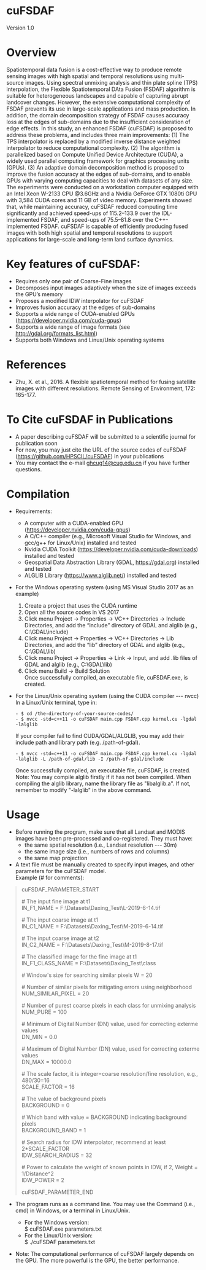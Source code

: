 cuFSDAF
========
Version 1.0

Overview
========
Spatiotemporal data fusion is a cost-effective way to produce remote sensing images with high spatial and temporal resolutions using multi-source images. Using spectral unmixing analysis and thin plate spline (TPS) interpolation, the Flexible Spatiotemporal DAta Fusion (FSDAF) algorithm is suitable for heterogeneous landscapes and capable of capturing abrupt landcover changes. However, the extensive computational complexity of FSDAF prevents its use in large-scale applications and mass production. In addition, the domain decomposition strategy of FSDAF causes accuracy loss at the edges of sub-domains due to the insufficient consideration of edge effects. In this study, an enhanced FSDAF (cuFSDAF) is proposed to address these problems, and includes three main improvements: (1) The TPS interpolator is replaced by a modified inverse distance weighted interpolator to reduce computational complexity. (2) The algorithm is parallelized based on Compute Unified Device Architecture (CUDA), a widely used parallel computing framework for graphics processing units (GPUs). (3) An adaptive domain decomposition method is proposed to improve the fusion accuracy at the edges of sub-domains, and to enable GPUs with varying computing capacities to deal with datasets of any size. The experiments were conducted on a workstation computer equipped with an Intel Xeon W-2133 CPU @3.6GHz and a Nvidia GeForce GTX 1080ti GPU with 3,584 CUDA cores and 11 GB of video memory. Experiments showed that, while maintaining accuracy, cuFSDAF reduced computing time significantly and achieved speed-ups of 115.2–133.9 over the IDL-implemented FSDAF, and speed-ups of 75.5–81.8 over the C++-implemented FSDAF. cuFSDAF is capable of efficiently producing fused images with both high spatial and temporal resolutions to support applications for large-scale and long-term land surface dynamics. 


Key features of cuFSDAF:
========
+ Requires only one pair of Coarse-Fine images
+ Decomposes input images adaptively when the size of images exceeds the GPU’s memory
+ Proposes a modified IDW interpolator for cuFSDAF
+ Improves fusion accuracy at the edges of sub-domains
+ Supports a wide range of CUDA-enabled GPUs (https://developer.nvidia.com/cuda-gpus)
+ Supports a wide range of image formats (see http://gdal.org/formats_list.html)
+ Supports both Windows and Linux/Unix operating systems

References
========
+ Zhu, X. et al., 2016. A flexible spatiotemporal method for fusing satellite images with different resolutions. Remote Sensing of Environment, 172: 165-177.  

To Cite cuFSDAF in Publications
========
+ A paper describing cuFSDAF will be submitted to a scientific journal for publication soon
+ For now, you may just cite the URL of the source codes of cuFSDAF (https://github.com/HPSCIL/cuFSDAF) in your publications  
+ You may contact the e-mail <ghcug14@cug.edu.cn> if you have further questions.

Compilation
========
+ Requirements:
  -	A computer with a CUDA-enabled GPU (https://developer.nvidia.com/cuda-gpus)
  -	A C/C++ compiler (e.g., Microsoft Visual Studio for Windows, and gcc/g++ for Linux/Unix) installed and tested
  -	Nvidia CUDA Toolkit (https://developer.nvidia.com/cuda-downloads) installed and tested
  -	Geospatial Data Abstraction Library (GDAL, https://gdal.org) installed and tested
  -	ALGLIB Library (https://www.alglib.net/) installed and tested

+ For the Windows operating system (using MS Visual Studio 2017 as an example)
  1. Create a project that uses the CUDA runtime
  2. Open all the source codes in VS 2017
  3. Click menu Project -> Properties -> VC++ Directories -> Include Directories, and add the “include” directory of GDAL and alglib (e.g., C:\GDAL\include\)
  4. Click menu Project -> Properties -> VC++ Directories -> Lib Directories, and add the “lib” directory of GDAL and alglib (e.g., C:\GDAL\lib\)
  5. Click menu Project -> Properties -> Link -> Input, and add .lib files of GDAL and alglib (e.g., C:\GDAL\lib\)
  6. Click menu Build -> Build Solution  
  Once successfully compiled, an executable file, cuFSDAF.exe, is created.
+ For the Linux/Unix operating system (using the CUDA compiler --- nvcc)  
  In a Linux/Unix terminal, type in: 
  ```
  - $ cd /the-directory-of-your-source-codes/
  - $ nvcc -std=c++11 -o cuFSDAF main.cpp FSDAF.cpp kernel.cu -lgdal -lalglib
  ```
  If your compiler fail to find CUDA/GDAL/ALGLIB, you may add their include path and library path (e.g. /path-of-gdal).
  ```
  - $ nvcc -std=c++11 -o cuFSDAF main.cpp FSDAF.cpp kernel.cu -lgdal -lalglib -L /path-of-gdal/lib -I /path-of-gdal/include
  ```
  Once successfully compiled, an executable file, cuFSDAF, is created.  
  Note: You may compile alglib firstly if it has not been compiled. When compiling the alglib library, name the library file as "libalglib.a". If not, remember to modify "-lalglib" in the above command.


Usage 
========
+ Before running the program, make sure that all Landsat and MODIS images have been pre-processed and co-registered. They must have:
  - the same spatial resolution (i.e., Landsat resolution --- 30m)
  - the same image size (i.e., numbers of rows and columns)
  - the same map projection
+ A text file must be manually created to specify input images, and other parameters for the cuFSDAF model.  
Example (# for comments):

>cuFSDAF_PARAMETER_START  
>
>\# The input fine image at t1  
> IN_F1_NAME = F:\\Datasets\\Daxing_Test\\L-2019-6-14.tif  
>
>\# The input coarse image at t1  
> IN_C1_NAME = F:\\Datasets\\Daxing_Test\\M-2019-6-14.tif  
>
>\# The input coarse image at t2  
> IN_C2_NAME = F:\\Datasets\\Daxing_Test\\M-2019-8-17.tif  
>
>\# The classified image for the fine image at t1  
> IN_F1_CLASS_NAME = F:\\Datasets\\Daxing_Test\\class  
>
>\# Window's size for searching similar pixels
> W = 20
>
>\# Number of similar pixels for mitigating errors using neighborhood  
> NUM_SIMILAR_PIXEL = 20  
>
>\# Number of purest coarse pixels in each class for unmixing analysis  
> NUM_PURE = 100  
>
>\# Minimum of Digital Number (DN) value, used for correcting exterme values  
> DN_MIN = 0.0
>
>\# Maximum of Digital Number (DN) value, used for correcting exterme values  
> DN_MAX = 10000.0  
>
>\# The scale factor, it is integer=coarse resolution/fine resolution, e.g., 480/30=16    
> SCALE_FACTOR = 16
>
>\# The value of background pixels  
> BACKGROUND = 0  
>
>\# Which band with value = BACKGROUND indicating background pixels  
> BACKGROUND_BAND = 1  
>
>\# Search radius for IDW interpolator, recommend at least 2*SCALE_FACTOR  
> IDW_SEARCH_RADIUS = 32  
>
>\# Power to calculate the weight of known points in IDW, if 2, Weight = 1/Distance^2  
> IDW_POWER = 2  
>
>cuFSDAF_PARAMETER_END  

+ The program runs as a command line. You may use the Command (i.e., cmd) in Windows, or a terminal in Linux/Unix. 
   - For the Windows version:    
   $ cuFSDAF.exe parameters.txt 
   - For the Linux/Unix version:   
   $ ./cuFSDAF parameters.txt 

+ Note: The computational performance of cuFSDAF largely depends on the GPU. The more powerful is the GPU, the better performance. 


